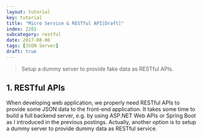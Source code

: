 ```yaml
---
layout: tutorial
key: tutorial
title: "Micro Service & RESTful API[Draft]"
index: 2201
subcategory: restful
date: 2017-08-06
tags: [JSON Server]
draft: true
---
```


> Setup a dummy server to provide fake data as RESTful APIs.

## 1. RESTful APIs
When developing web application, we properly need RESTful APIs to provide some JSON data to the front-end application. It takes some time to build a full backend server, e.g. by using ASP.NET Web APIs or Spring Boot as I introduced in the previous postings. Actually, another option is to setup a dummy server to provide dummy data as RESTful service.
